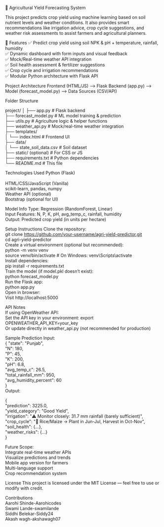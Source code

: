 🌾 Agricultural Yield Forecasting System

This project predicts crop yield using machine learning based on soil nutrient levels and weather conditions. It also provides smart recommendations like irrigation advice, crop cycle suggestions, and weather risk assessments to assist farmers and agricultural planners.

📌 Features
✅ Predict crop yield using soil NPK & pH + temperature, rainfall, humidity<br>
✅ Dynamic dashboard with form inputs and visual feedback<br>
✅ Mock/Real-time weather API integration<br>
✅ Soil health assessment & fertilizer suggestions<br>
✅ Crop cycle and irrigation recommendations<br>
✅ Modular Python architecture with Flask API<br>

Project Architecture
Frontend (HTML/JS) ⟶ Flask Backend (app.py) ⟶ Model (forecast_model.py) ⟶ Data Sources (CSV/API)

Folder Structure

project/
│
├── app.py # Flask backend<br>
├── forecast_model.py # ML model training & prediction<br>
├── utils.py # Agriculture logic & helper functions<br>
├── weather_api.py # Mock/real-time weather integration<br>
├── templates/<br>
│ └── index.html # Frontend UI<br>
├── data/<br>
│ └── state_soil_data.csv # Soil dataset<br>
├── static/ (optional) # For CSS or JS<br>
├── requirements.txt # Python dependencies<br>
└── README.md # This file<br>

 Technologies Used
Python (Flask)<br><br>
HTML/CSS/JavaScript (Vanilla)<br>
scikit-learn, pandas, numpy<br>
Weather API (optional)<br>
Bootstrap (optional for UI)<br>

 Model Info
Type: Regression (RandomForest, Linear)<br>
Input Features: N, P, K, pH, avg_temp_c, rainfall, humidity<br>
Output: Predicted crop yield (in units per hectare)<br>

 Setup Instructions
Clone the repository:<br>
git clone https://github.com/your-username/agri-yield-predictor.git<br>
cd agri-yield-predictor<br>
Create a virtual environment (optional but recommended):<br>
python -m venv venv<br>
source venv/bin/activate # On Windows: venv\Scripts\activate<br>
Install dependencies:<br>
pip install -r requirements.txt<br>
Train the model (if model.pkl doesn’t exist):<br>
python forecast_model.py<br>
Run the Flask app:<br>
python app.py<br>
Open in browser:<br>
Visit http://localhost:5000<br>

API Notes<br>
If using OpenWeather API:<br>
Set the API key in your environment: export OPENWEATHER_API_KEY=your_key<br>
Or update directly in weather_api.py (not recommended for production)

Sample Prediction
Input:<br>
{
"state": "Punjab",<br>
"N": 180,<br>
"P": 45,<br>
"K": 200,<br>
"pH": 6.8,<br>
"avg_temp_c": 26.5,<br>
"total_rainfall_mm": 950,<br>
"avg_humidity_percent": 60<br>
}<br>
Output:<br>

{<br>
"prediction": 3225.0,<br>
"yield_category": "Good Yield",<br>
"irrigation": "⚠️ Monitor closely: 31.7 mm rainfall (barely sufficient)",<br>
"crop_cycle": "🌾 Rice/Maize → Plant in Jun-Jul, Harvest in Oct-Nov",<br>
"soil_health": {...},<br>
"weather_risks": {...}<br>
}<br>

 Future Scope:<br>
    Integrate real-time weather APIs<br>
    Visualize predictions and trends<br>
    Mobile app version for farmers<br>
    Multi-language support<br>
    Crop recommendation system<br>

 License
This project is licensed under the MIT License — feel free to use or modify with credit.


 Contributions<br>
Aarohi Shinde-Aarohicodes<br>
Swami Lande-swamilande<br>
Siddhi Belekar-Siddy24<br>
Akash wagh-akshawagh07<br>

